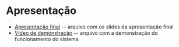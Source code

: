 # Apresentação
* [Apresentação final](./https://drive.google.com/file/d/1VeqbvvzTyHjrMhjyrgFu-1yAq3VNZ-Ya/view?usp=drive_link-presentation.pdf) -- arquivo com os slides da apresentação final
* [Vídeo de demonstração](./https://drive.google.com/file/d/1LFuuMq3qitRPZJYys7WfwSBjzI9Z_vUD/view?usp=drive_link-video.mp4) -- arquivo com a demonstração do funcionamento do sistema
